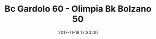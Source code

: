 ---
title: Bc Gardolo 60 - Olimpia Bk Bolzano 50
date: 2017-11-18 17:30:00
squadra-a: Bc Gardolo
punteggio-a: 60
squadra-b: Olimpia Bk Bolzano
punteggio-b: 50
partite/squadra: under-16-17-18
luogo: Centro Sportivo Trento Nord
categoria: under 16
---